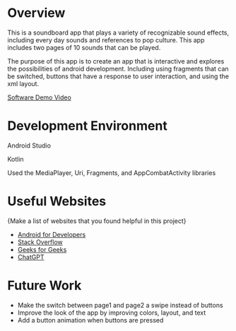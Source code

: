 # Overview

This is a soundboard app that plays a variety of recognizable sound effects, including every day sounds and references to pop culture. This app includes two pages of 10 sounds that can be played.

The purpose of this app is to create an app that is interactive and explores the possibilities of android development. Including using fragments that can be switched, buttons that have a response to user interaction, and using the xml layout.

[Software Demo Video](https://youtu.be/5m3tzW13Ok4)

# Development Environment

Android Studio

Kotlin

Used the MediaPlayer, Uri, Fragments, and AppCombatActivity libraries


# Useful Websites

{Make a list of websites that you found helpful in this project}
* [Android for Developers](https://developer.android.com/)
* [Stack Overflow](https://stackoverflow.com/)
* [Geeks for Geeks](https://www.geeksforgeeks.org/)
* [ChatGPT](https://chat.openai.com/)

# Future Work

* Make the switch between page1 and page2 a swipe instead of buttons
* Improve the look of the app by improving colors, layout, and text
* Add a button animation when buttons are pressed